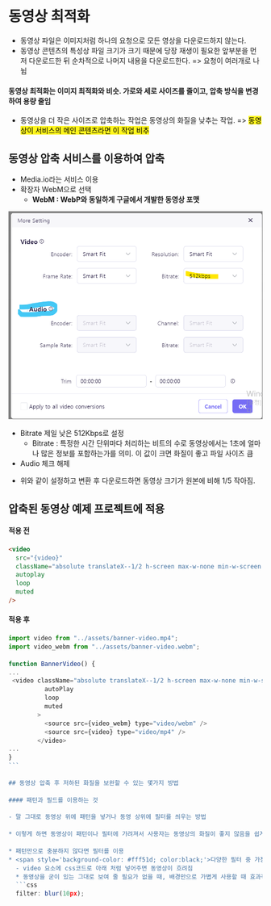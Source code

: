 # 동영상 최적화

- 동영상 파일은 이미지처럼 하나의 요청으로 모든 영상을 다운로드하지 않는다.
- 동영상 콘텐츠의 특성상 파일 크기가 크기 때문에 당장 재생이 필요한 앞부분을 먼저 다운로드한 뒤 순차적으로 나머지 내용을 다운로드한다. => 요청이 여러개로 나뉨

#### 동영상 최적화는 이미지 최적화와 비슷. 가로와 세로 사이즈를 줄이고, 압축 방식을 변경하여 용량 줄임

- 동영상을 더 작은 사이즈로 압축하는 작업은 동영상의 화질을 낮추는 작업. => <span style='background-color: #fff51d; color: black;'>동영상이 서비스의 메인 콘텐츠라면 이 작업 비추</span>

## 동영상 압축 서비스를 이용하여 압축

- Media.io라는 서비스 이용
- 확장자 WebM으로 선택
  - **WebM : WebP와 동일하게 구글에서 개발한 동영상 포맷**

![](a.png)

- Bitrate 제일 낮은 512Kbps로 설정
  - Bitrate : 특정한 시간 단위마다 처리하는 비트의 수로 동영상에서는 1초에 얼마나 많은 정보를 포함하는가를 의미. 이 값이 크면 화질이 좋고 파일 사이즈 큼
- Audio 체크 해제

* 위와 같이 설정하고 변환 후 다운로드하면 동영상 크기가 원본에 비해 1/5 작아짐.

## 압축된 동영상 예제 프로젝트에 적용

#### 적용 전

```html
<video
  src="{video}"
  className="absolute translateX--1/2 h-screen max-w-none min-w-screen -z-1 bg-black min-w-full min-h-screen"
  autoplay
  loop
  muted
/>
```

#### 적용 후

````js
import video from "../assets/banner-video.mp4";
import video_webm from "../assets/banner-video.webm";

function BannerVideo() {
...
 <video className="absolute translateX--1/2 h-screen max-w-none min-w-screen -z-1 bg-black min-w-full min-h-screen"
          autoPlay
          loop
          muted
        >
          <source src={video_webm} type="video/webm" />
          <source src={video} type="video/mp4" />
        </video>
...
}
```

## 동영상 압축 후 저하된 화질을 보완할 수 있는 몇가지 방법

#### 패턴과 필드를 이용하는 것

- 말 그대로 동영상 위에 패턴을 넣거나 동영 상위에 필터를 씌우는 방법

* 이렇게 하면 동영상이 패턴이나 필터에 가려져서 사용자는 동영상의 화질이 좋지 않음을 쉽게 인지 할 수 없다.

* 패턴만으로 충분하지 않다면 필터를 이용
* <span style='background-color: #fff51d; color:black;'>다양한 필터 중 가장 효과 적인 것은 **blur**</span>
  - video 요소에 css코드로 아래 처럼 넣어주면 동영상이 흐려짐
  * 동영상을 굳이 있는 그대로 보여 줄 필요가 없을 때, 배경만으로 가볍게 사용할 때 효과적
  ```css
  filter: blur(10px);
````
